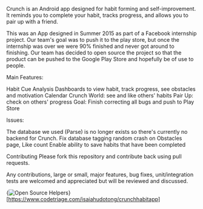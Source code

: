 Crunch is an Android app designed for habit forming and self-improvement. It reminds you to complete your habit, tracks progress, and allows you to pair up with a friend.

This was an App designed in Summer 2015 as part of a Facebook internship project. Our team's goal was to push it to the play store, but once the internship was over we were 90% finished and never got around to finishing. Our team has decided to open source the project so that the product can be pushed to the Google Play Store and hopefully be of use to people.

Main Features:

Habit Cue Analysis
Dashboards to view habit, track progress, see obstacles and motivation
Calendar
Crunch World: see and like others' habits
Pair Up: check on others' progress
Goal: Finish correcting all bugs and push to Play Store

Issues:

The database we used (Parse) is no longer exists so there's currently no backend for Crunch.
Fix database tagging
random crash on Obstacles page,
Like count
Enable ability to save habits that have been completed

Contributing
Please fork this repository and contribute back using pull requests.

Any contributions, large or small, major features, bug fixes, unit/integration tests are welcomed and appreciated but will be reviewed and discussed. 

{<img src='https://www.codetriage.com/isaiahudotong/crunchhabitapp/badges/users.svg' alt='Open Source Helpers' />}[https://www.codetriage.com/isaiahudotong/crunchhabitapp]
